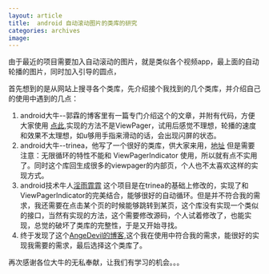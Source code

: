 ```yaml
---
layout: article
title:  android 自动滚动图片的类库的研究
categories: archives
image:
---
```


由于最近的项目需要加入自动滚动的图片，就是类似各个视频app，最上面的自动轮播的图片，同时加入引导的圆点，
	
首先想到的是从网站上搜寻各个类库，先介绍接个我找到的几个类库，并介绍自己的使用中遇到的几点：
	
1. android大牛--郭霖的博客里有一篇专门介绍这个的文章，并附有代码，方便大家使用 [点此](http://blog.csdn.net/guolin_blog/article/details/8796877),实现的方法不是ViewPager，试用后感觉不理想，轮播的速度和效果不太理想，如u够用手指来滑动的话，会出现闪屏的状态。
2. android大牛--trinea，他写了一个很好的类库，供大家来用，[地址](http://www.trinea.cn/android/auto-scroll-view-pager/)
但是需要注意：无限循环的特性不能和 ViewPagerIndicator 使用，所以就有点不实用了。同时这个库回生成很多的viewpager的内部页，个人也不太喜欢这样的实现方式。
3. android技术牛人[淫雨霏霏](http://blog.csdn.net/za5419479/article/details/40979857) 这个项目是在trinea的基础上修改的，实现了和ViewPagerIndicator的完美结合，能够很好的自动循环。但是并不符合我的需求，我还需要在点击某个页的时候能够跳转到某页，这个库没有实现一个类似的接口，当然有实现的方法，这个需要修改源码，个人试着修改了，也能实现，总觉的破坏了类库的完整性，于是又开始寻找。
4. 终于发现了这个[AngeDevil的博客](http://angeldevil.me/2014/10/13/AutoScrollViewPager/),这个我在使用中符合我的需求，能很好的实现我需要的需求，最后选择这个类库了。

再次感谢各位大牛的无私奉献，让我们有学习的机会。。。